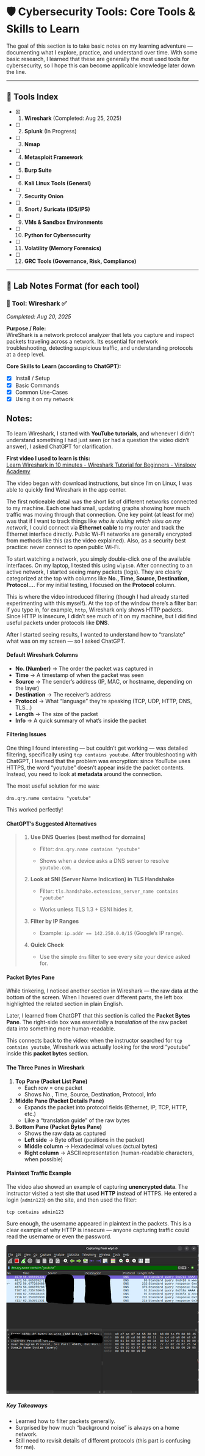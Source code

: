 # 🛡️ Cybersecurity Tools: Core Tools & Skills to Learn

The goal of this section is to take basic notes on my learning adventure — documenting what I explore, practice, and understand over time. With some basic research, I learned that these are generally the most used tools for cybersecurity, so I hope this can become applicable knowledge later down the line.  

---
## 📂 Tools Index
- [x] 1. **Wireshark** (Completed: Aug 25, 2025)
- [ ] 2. **Splunk** (In Progress)
- [ ] 3. **Nmap**
- [ ] 4. **Metasploit Framework**
- [ ] 5. **Burp Suite**
- [ ] 6. **Kali Linux Tools (General)**
- [ ] 7. **Security Onion**
- [ ] 8. **Snort / Suricata (IDS/IPS)**
- [ ] 9. **VMs & Sandbox Environments**
- [ ] 10. **Python for Cybersecurity**
- [ ] 11. **Volatility (Memory Forensics)**
- [ ] 12. **GRC Tools (Governance, Risk, Compliance)**

---

## 🔬 Lab Notes Format (for each tool)

### 🧰 Tool: Wireshark ✅
*Completed: Aug 20, 2025*

**Purpose / Role:**  
WireShark is a network protocol analyzer that lets you capture and inspect packets traveling across a network. Its essential for network troubleshooting, detecting suspicious traffic, and understanding protocols at a deep level. 

**Core Skills to Learn (according to ChatGPT):**  
- [x] Install / Setup  
- [x] Basic Commands  
- [x] Common Use-Cases  
- [x] Using it on my network  

## Notes:
To learn Wireshark, I started with **YouTube tutorials**, and whenever I didn’t understand something I had just seen (or had a question the video didn’t answer), I asked ChatGPT for clarification.

**First video I used to learn is this:**  
[Learn Wireshark in 10 minutes - Wireshark Tutorial for Beginners - Vinsloev Academy](https://www.youtube.com/watch?v=lb1Dw0elw0Q&t=68s)

The video began with download instructions, but since I’m on Linux, I was able to quickly find Wireshark in the app center.

The first noticeable detail was the short list of different networks connected to my machine. Each one had small, updating graphs showing how much traffic was moving through that connection. One key point (at least for me) was that if I want to track things like _who is visiting which sites on my network_, I could connect via **Ethernet cable** to my router and track the Ethernet interface directly. Public Wi-Fi networks are generally encrypted from methods like this (as the video explained). Also, as a security best practice: never connect to open public Wi-Fi.

To start watching a network, you simply double-click one of the available interfaces. On my laptop, I tested this using `wlp1s0`. After connecting to an active network, I started seeing many packets (logs). They are clearly categorized at the top with columns like **No., Time, Source, Destination, Protocol…**. For my initial testing, I focused on the **Protocol** column.

This is where the video introduced filtering (though I had already started experimenting with this myself). At the top of the window there’s a filter bar: if you type in, for example, `http`, Wireshark only shows HTTP packets. Since HTTP is insecure, I didn’t see much of it on my machine, but I did find useful packets under protocols like **DNS**.

After I started seeing results, I wanted to understand how to “translate” what was on my screen — so I asked ChatGPT.

#### Default Wireshark Columns
- **No. (Number)** → The order the packet was captured in
- **Time** → A timestamp of when the packet was seen
- **Source** → The sender’s address (IP, MAC, or hostname, depending on the layer)
- **Destination** → The receiver’s address
- **Protocol** → What “language” they’re speaking (TCP, UDP, HTTP, DNS, TLS…)
- **Length** → The size of the packet
- **Info** → A quick summary of what’s inside the packet

#### Filtering Issues
One thing I found interesting — but couldn’t get working — was detailed filtering, specifically using `tcp contains youtube`. After troubleshooting with ChatGPT, I learned that the problem was encryption: since YouTube uses HTTPS, the word “youtube” doesn’t appear inside the packet contents. Instead, you need to look at **metadata** around the connection.

The most useful solution for me was:

`dns.qry.name contains "youtube"`

This worked perfectly!

#### ChatGPT’s Suggested Alternatives

> 1. **Use DNS Queries (best method for domains)**
>     
>     - Filter: `dns.qry.name contains "youtube"`
>         
>     - Shows when a device asks a DNS server to resolve `youtube.com`.
>         
> 2. **Look at SNI (Server Name Indication) in TLS Handshake**
>     
>     - Filter: `tls.handshake.extensions_server_name contains "youtube"`
>         
>     - Works unless TLS 1.3 + ESNI hides it.
>         
> 3. **Filter by IP Ranges**
>     
>     - Example: `ip.addr == 142.250.0.0/15` (Google’s IP range).
>         
> 4. **Quick Check**
>     
>     - Use the simple `dns` filter to see every site your device asked for.
>         

#### Packet Bytes Pane
While tinkering, I noticed another section in Wireshark — the raw data at the bottom of the screen. When I hovered over different parts, the left box highlighted the related section in plain English.

Later, I learned from ChatGPT that this section is called the **Packet Bytes Pane**. The right-side box was essentially a _translation_ of the raw packet data into something more human-readable.

This connects back to the video: when the instructor searched for `tcp contains youtube`, Wireshark was actually looking for the word “youtube” inside this **packet bytes** section.

#### The Three Panes in Wireshark
1. **Top Pane (Packet List Pane)**
    - Each row = one packet
    - Shows No., Time, Source, Destination, Protocol, Info
2. **Middle Pane (Packet Details Pane)**
    - Expands the packet into protocol fields (Ethernet, IP, TCP, HTTP, etc.)
    - Like a “translation guide” of the raw bytes
3. **Bottom Pane (Packet Bytes Pane)**
    - Shows the raw data as captured
    - **Left side** → Byte offset (positions in the packet)
    - **Middle column** → Hexadecimal values (actual bytes)
    - **Right column** → ASCII representation (human-readable characters, when possible)

#### Plaintext Traffic Example
The video also showed an example of capturing **unencrypted data**. The instructor visited a test site that used **HTTP** instead of HTTPS. He entered a login (`admin123`) on the site, and then used the filter:

`tcp contains admin123`

Sure enough, the username appeared in plaintext in the packets. This is a clear example of why HTTP is insecure — anyone capturing traffic could read the username or even the password.

![Wireshark Logs Example](images/Screenshot%20One.png)

##### Key Takeaways
- Learned how to filter packets generally.
- Surprised by how much “background noise” is always on a home network.
- Still need to revisit details of different protocols (this part is confusing for me).
